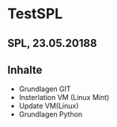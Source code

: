 # TestSPL

## SPL, 23.05.20188

## Inhalte

* Grundlagen GIT
* Insterlation VM (Linux Mint)
* Update VM(Linux)
* Grundlagen Python

